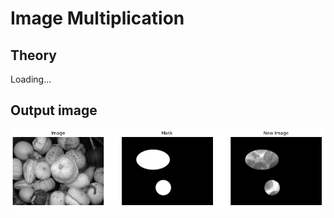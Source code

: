 # Image Multiplication

## Theory
Loading...

## Output image

![output image](image/output_image.png)

